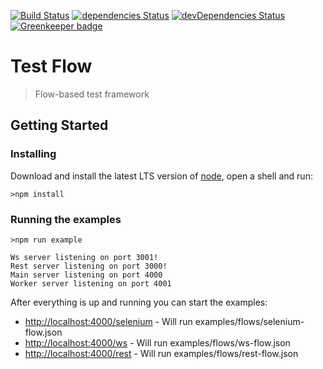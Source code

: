 [![Build Status](https://travis-ci.org/leandrogaspar/test-flow.svg?branch=master)](https://travis-ci.org/leandrogaspar/test-flow)
[![dependencies Status](https://david-dm.org/leandrogaspar/test-flow/status.svg)](https://david-dm.org/leandrogaspar/test-flow)
[![devDependencies Status](https://david-dm.org/leandrogaspar/test-flow/dev-status.svg)](https://david-dm.org/leandrogaspar/test-flow?type=dev)
[![Greenkeeper badge](https://badges.greenkeeper.io/leandrogaspar/test-flow.svg)](https://greenkeeper.io/)

# Test Flow
> Flow-based test framework

## Getting Started

### Installing
Download and install the latest LTS version of [node](https://nodejs.org/en/download/), open a shell and run: 

```shell
>npm install
```

### Running the examples

```shell
>npm run example

Ws server listening on port 3001!
Rest server listening on port 3000!
Main server listening on port 4000
Worker server listening on port 4001
```

After everything is up and running you can start the examples:

* [http://localhost:4000/selenium](http://localhost:4000/selenium) - Will run examples/flows/selenium-flow.json
* [http://localhost:4000/ws](http://localhost:4000/ws) - Will run examples/flows/ws-flow.json
* [http://localhost:4000/rest](http://localhost:4000/rest) - Will run examples/flows/rest-flow.json
